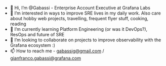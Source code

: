 - 👋 Hi, I’m @Gabassi - Enterprise Account Executive at Grafana Labs
- 👀 I’m interested in ways to improve SRE lives in my daily work. Also care about hobby web projects, travelling, frequent flyer stuff, cooking, reading
- 🌱 I’m currently learning Platform Engineering (or was it DevOps?), ResOps and future of SRE 
- 💞️ I’m looking to collaborate on projects to improve observability with the Grafana ecosystem :)
- 📫 How to reach me - gabassig@gmail.com / gianfranco.gabassi@grafana.com
